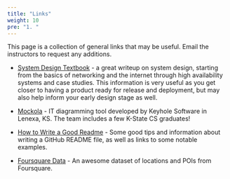 ```yaml
---
title: "Links"
weight: 10
pre: "1. "
---
```


This page is a collection of general links that may be useful. Email the instructors to request any additions.

* [System Design Textbook](https://github.com/karanpratapsingh/system-design) - a great writeup on system design, starting from the basics of networking and the internet through high availability systems and case studies. This information is very useful as you get closer to having a product ready for release and deployment, but may also help inform your early design stage as well.

* [Mockola](https://mockola.com/) - IT diagramming tool developed by Keyhole Software in Lenexa, KS. The team includes a few K-State CS graduates!

* [How to Write a Good Readme](https://www.appsmith.com/blog/write-a-great-readme) - Some good tips and information about writing a GitHub README file, as well as links to some notable examples. 

* [Foursquare Data](https://location.foursquare.com/resources/blog/products/foursquare-open-source-places-a-new-foundational-dataset-for-the-geospatial-community/) - An awesome dataset of locations and POIs from Foursquare.